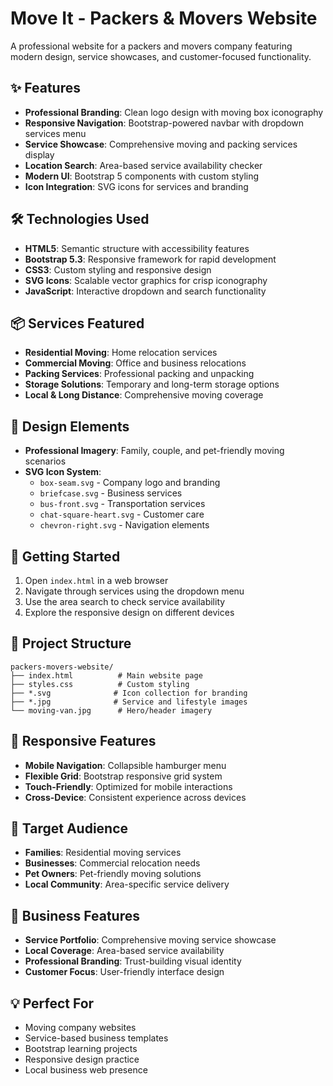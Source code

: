# Move It - Packers & Movers Website

A professional website for a packers and movers company featuring modern design, service showcases, and customer-focused functionality.

## ✨ Features

- **Professional Branding**: Clean logo design with moving box iconography
- **Responsive Navigation**: Bootstrap-powered navbar with dropdown services menu
- **Service Showcase**: Comprehensive moving and packing services display
- **Location Search**: Area-based service availability checker
- **Modern UI**: Bootstrap 5 components with custom styling
- **Icon Integration**: SVG icons for services and branding

## 🛠️ Technologies Used

- **HTML5**: Semantic structure with accessibility features
- **Bootstrap 5.3**: Responsive framework for rapid development
- **CSS3**: Custom styling and responsive design
- **SVG Icons**: Scalable vector graphics for crisp iconography
- **JavaScript**: Interactive dropdown and search functionality

## 📦 Services Featured

- **Residential Moving**: Home relocation services
- **Commercial Moving**: Office and business relocations
- **Packing Services**: Professional packing and unpacking
- **Storage Solutions**: Temporary and long-term storage options
- **Local & Long Distance**: Comprehensive moving coverage

## 🎨 Design Elements

- **Professional Imagery**: Family, couple, and pet-friendly moving scenarios
- **SVG Icon System**: 
  - `box-seam.svg` - Company logo and branding
  - `briefcase.svg` - Business services
  - `bus-front.svg` - Transportation services
  - `chat-square-heart.svg` - Customer care
  - `chevron-right.svg` - Navigation elements

## 🚀 Getting Started

1. Open `index.html` in a web browser
2. Navigate through services using the dropdown menu
3. Use the area search to check service availability
4. Explore the responsive design on different devices

## 📁 Project Structure

```
packers-movers-website/
├── index.html          # Main website page
├── styles.css          # Custom styling
├── *.svg              # Icon collection for branding
├── *.jpg              # Service and lifestyle images
└── moving-van.jpg      # Hero/header imagery
```

## 📱 Responsive Features

- **Mobile Navigation**: Collapsible hamburger menu
- **Flexible Grid**: Bootstrap responsive grid system
- **Touch-Friendly**: Optimized for mobile interactions
- **Cross-Device**: Consistent experience across devices

## 🎯 Target Audience

- **Families**: Residential moving services
- **Businesses**: Commercial relocation needs
- **Pet Owners**: Pet-friendly moving solutions
- **Local Community**: Area-specific service delivery

## 💼 Business Features

- **Service Portfolio**: Comprehensive moving service showcase
- **Local Coverage**: Area-based service availability
- **Professional Branding**: Trust-building visual identity
- **Customer Focus**: User-friendly interface design

## 💡 Perfect For

- Moving company websites
- Service-based business templates
- Bootstrap learning projects
- Responsive design practice
- Local business web presence
